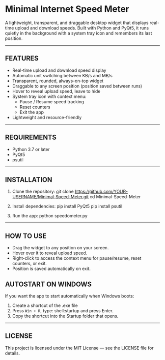Minimal Internet Speed Meter
============================

A lightweight, transparent, and draggable desktop widget that displays real-time upload and download speeds. 
Built with Python and PyQt5, it runs quietly in the background with a system tray icon and remembers its last position.

----------------------------------------------------
FEATURES
----------------------------------------------------
- Real-time upload and download speed display
- Automatic unit switching between KB/s and MB/s
- Transparent, rounded, always-on-top widget
- Draggable to any screen position (position saved between runs)
- Hover to reveal upload speed, leave to hide
- System tray icon with context menu:
  * Pause / Resume speed tracking
  * Reset counters
  * Exit the app
- Lightweight and resource-friendly

----------------------------------------------------
REQUIREMENTS
----------------------------------------------------
- Python 3.7 or later
- PyQt5
- psutil

----------------------------------------------------
INSTALLATION
----------------------------------------------------
1. Clone the repository:
   git clone https://github.com/YOUR-USERNAME/Minimal-Speed-Meter.git
   cd Minimal-Speed-Meter

2. Install dependencies:
   pip install PyQt5
   pip install psutil


3. Run the app:
   python speedometer.py

----------------------------------------------------
HOW TO USE
----------------------------------------------------
- Drag the widget to any position on your screen.
- Hover over it to reveal upload speed.
- Right-click to access the context menu for pause/resume, reset counters, or exit.
- Position is saved automatically on exit.


AUTOSTART ON WINDOWS
----------------------------------------------------
If you want the app to start automatically when Windows boots:
1. Create a shortcut of the .exe file
2. Press `Win + R`, type:
   shell:startup
   and press Enter.
3. Copy the shortcut into the Startup folder that opens.

----------------------------------------------------
LICENSE
----------------------------------------------------
This project is licensed under the MIT License — see the LICENSE file for details.
